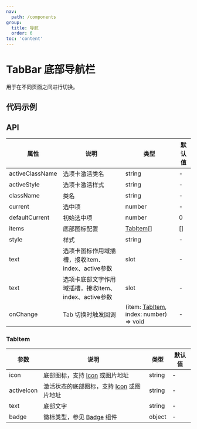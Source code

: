 ```yaml
---
nav:
  path: /components
group:
  title: 导航
  order: 6
toc: 'content'
---
```

# TabBar 底部导航栏
用于在不同页面之间进行切换。

## 代码示例
<code src='pages/TabBar/index'></code>

## API
| 属性 | 说明 | 类型 | 默认值 |
| -----|-----|-----|-----|
| activeClassName |  选项卡激活类名 | string | - |
| activeStyle | 选项卡激活样式 | string | - |
| className | 类名| string | - |
| current |  选中项| number |  -  |
| defaultCurrent |  初始选中项 | number |  0  |
| items | 底部图标配置 | [TabItem](#tabitem)[] | []  |
| style | 样式| string | - |
| text | 选项卡图标作用域插槽，接收item、index、active参数 | slot | - |
| text | 选项卡底部文字作用域插槽，接收item、index、active参数 | slot | - |
| onChange | Tab 切换时触发回调 |(item: [TabItem](#tabitem), index: number) => void| - |


### TabItem

| 参数 | 说明 | 类型 | 默认值 |
| -----|-----|-----|-----|
| icon | 底部图标，支持 [Icon](./Icon) 或图片地址 | string | - |
| activeIcon | 激活状态的底部图标，支持 [Icon](./Icon) 或图片地址 | string | - |
| text | 底部文字 | string | - |
| badge | 徽标类型，参见 [Badge](./Badge) 组件 | object | - |

